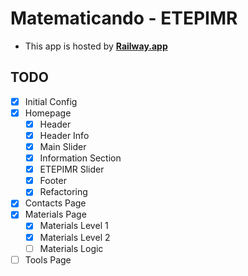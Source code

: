 # Matematicando - ETEPIMR

- This app is hosted by **[Railway.app](https://railway.app/)**

## TODO

- [x] Initial Config
- [x] Homepage
  - [x] Header
  - [x] Header Info
  - [x] Main Slider
  - [x] Information Section
  - [x] ETEPIMR Slider
  - [x] Footer
  - [x] Refactoring
- [x] Contacts Page
- [x] Materials Page
  - [x] Materials Level 1
  - [x] Materials Level 2
  - [ ] Materials Logic
- [ ] Tools Page
